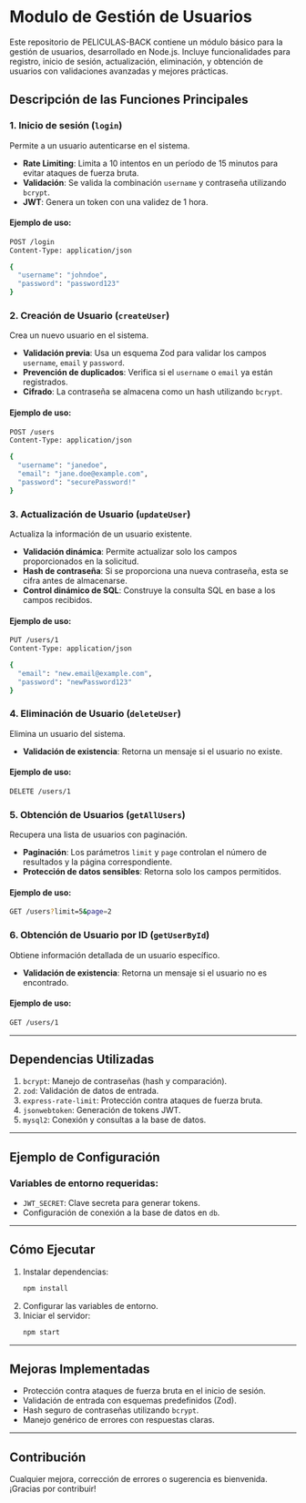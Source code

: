 
# Modulo de Gestión de Usuarios

Este repositorio de PELICULAS-BACK contiene un módulo básico para la gestión de usuarios, desarrollado en Node.js. Incluye funcionalidades para registro, inicio de sesión, actualización, eliminación, y obtención de usuarios con validaciones avanzadas y mejores prácticas.

## **Descripción de las Funciones Principales**

### 1. **Inicio de sesión (`login`)**
Permite a un usuario autenticarse en el sistema.
- **Rate Limiting**: Limita a 10 intentos en un período de 15 minutos para evitar ataques de fuerza bruta.
- **Validación**: Se valida la combinación `username` y contraseña utilizando `bcrypt`.
- **JWT**: Genera un token con una validez de 1 hora.

#### **Ejemplo de uso:**
```bash
POST /login
Content-Type: application/json

{
  "username": "johndoe",
  "password": "password123"
}
```

### 2. **Creación de Usuario (`createUser`)**
Crea un nuevo usuario en el sistema.
- **Validación previa**: Usa un esquema Zod para validar los campos `username`, `email` y `password`.
- **Prevención de duplicados**: Verifica si el `username` o `email` ya están registrados.
- **Cifrado**: La contraseña se almacena como un hash utilizando `bcrypt`.

#### **Ejemplo de uso:**
```bash
POST /users
Content-Type: application/json

{
  "username": "janedoe",
  "email": "jane.doe@example.com",
  "password": "securePassword!"
}
```

### 3. **Actualización de Usuario (`updateUser`)**
Actualiza la información de un usuario existente.
- **Validación dinámica**: Permite actualizar solo los campos proporcionados en la solicitud.
- **Hash de contraseña**: Si se proporciona una nueva contraseña, esta se cifra antes de almacenarse.
- **Control dinámico de SQL**: Construye la consulta SQL en base a los campos recibidos.

#### **Ejemplo de uso:**
```bash
PUT /users/1
Content-Type: application/json

{
  "email": "new.email@example.com",
  "password": "newPassword123"
}
```

### 4. **Eliminación de Usuario (`deleteUser`)**
Elimina un usuario del sistema.
- **Validación de existencia**: Retorna un mensaje si el usuario no existe.

#### **Ejemplo de uso:**
```bash
DELETE /users/1
```

### 5. **Obtención de Usuarios (`getAllUsers`)**
Recupera una lista de usuarios con paginación.
- **Paginación**: Los parámetros `limit` y `page` controlan el número de resultados y la página correspondiente.
- **Protección de datos sensibles**: Retorna solo los campos permitidos.

#### **Ejemplo de uso:**
```bash
GET /users?limit=5&page=2
```

### 6. **Obtención de Usuario por ID (`getUserById`)**
Obtiene información detallada de un usuario específico.
- **Validación de existencia**: Retorna un mensaje si el usuario no es encontrado.

#### **Ejemplo de uso:**
```bash
GET /users/1
```

---

## **Dependencias Utilizadas**
1. `bcrypt`: Manejo de contraseñas (hash y comparación).
2. `zod`: Validación de datos de entrada.
3. `express-rate-limit`: Protección contra ataques de fuerza bruta.
4. `jsonwebtoken`: Generación de tokens JWT.
5. `mysql2`: Conexión y consultas a la base de datos.

---

## **Ejemplo de Configuración**
### Variables de entorno requeridas:
- `JWT_SECRET`: Clave secreta para generar tokens.
- Configuración de conexión a la base de datos en `db`.

---

## **Cómo Ejecutar**
1. Instalar dependencias:
   ```bash
   npm install
   ```
2. Configurar las variables de entorno.
3. Iniciar el servidor:
   ```bash
   npm start
   ```

---

## **Mejoras Implementadas**
- Protección contra ataques de fuerza bruta en el inicio de sesión.
- Validación de entrada con esquemas predefinidos (Zod).
- Hash seguro de contraseñas utilizando `bcrypt`.
- Manejo genérico de errores con respuestas claras.

---

## **Contribución**
Cualquier mejora, corrección de errores o sugerencia es bienvenida. ¡Gracias por contribuir!
